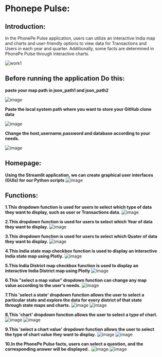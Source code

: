 # Phonepe Pulse:
## Introduction:
 In the PhonePe Pulse application, users can utilize an interactive India map and charts and user-friendly options to view data for Transactions and Users in each year and quarter. Additionally, some facts are determined in PhonePe Pulse through interactive charts.
 
![work1](https://github.com/berlinand/Berlin_B_phonepe_pulse_project/assets/154864172/0ff12124-4f25-4126-ba30-bdcf88dd1224)


## Before running the application Do this:
**paste your map path in json_path1 and json_path2**

![image](https://github.com/berlinand/Berlin_B_phonepe_pulse_project/assets/154864172/826af29a-ddd0-40f5-a3ce-22144422d396)

**Paste the local system path where you want to store your GitHub clone data**

![image](https://github.com/berlinand/Berlin_B_phonepe_pulse_project/assets/154864172/80502b56-7a29-4a70-8cdb-9bbac618f155)

**Change the host,username,password and database according to your needs.**

![image](https://github.com/berlinand/Berlin_B_phonepe_pulse_project/assets/154864172/a9e17bc9-8e49-43c1-b3b2-6a7f068bfc26)




## Homepage:
 **Using the Streamlit application, we can create graphical user interfaces (GUIs) for our Python scripts**
![image](https://github.com/berlinand/Berlin_B_phonepe_pulse_project/assets/154864172/3f2e20a1-2ebc-4156-a654-1698dfa82281)

## Functions:
**1.This dropdown function is used for users to select which type of data they want to display, such as user or Transactions data.**
![image](https://github.com/berlinand/Berlin_B_phonepe_pulse_project/assets/154864172/4d0a6a91-570c-4db0-8c49-d8025e8f1d2a)

**2.This dropdown function is used for users to select which Year of data they want to display.**
![image](https://github.com/berlinand/Berlin_B_phonepe_pulse_project/assets/154864172/be4e2d47-664e-49c2-8b46-02f12093181e)

**3.This dropdown function is used for users to select which Quater of data they want to display.**
![image](https://github.com/berlinand/Berlin_B_phonepe_pulse_project/assets/154864172/01f11894-1043-45f1-8143-9fdd3917518b)

**4.This India state map checkbox function is used to display an interactive India state map using Plotly.**
![image](https://github.com/berlinand/Berlin_B_phonepe_pulse_project/assets/154864172/3569f550-0841-45cc-b411-92537dc6db3e)

**5.This India District map checkbox function is used to display an interactive India District map using Plotly**
![image](https://github.com/berlinand/Berlin_B_phonepe_pulse_project/assets/154864172/8c23dad5-716f-49e9-b4ef-cff427b2ede8)

**6.This "select a map value" dropdown function can change any map value according to the user's needs.**
![image](https://github.com/berlinand/Berlin_B_phonepe_pulse_project/assets/154864172/007dbba6-3f9d-4a3a-bf50-b6eeaa13ebf9)

**7.This 'select a state' dropdown function allows the user to select a particular state and explore the data for every district of that state through state maps and charts.**
![image](https://github.com/berlinand/Berlin_B_phonepe_pulse_project/assets/154864172/32ad43dd-364a-4ffe-b501-8cbb59a6c319)
![image](https://github.com/berlinand/Berlin_B_phonepe_pulse_project/assets/154864172/23b7f581-f025-43dd-9d7c-5676170a0d0a)

**8.This 'chart' dropdown function allows the user to select a type of chart.**
![image](https://github.com/berlinand/Berlin_B_phonepe_pulse_project/assets/154864172/d69f3c97-ff7b-46e1-ab71-03dda0ba5eb8)
![image](https://github.com/berlinand/Berlin_B_phonepe_pulse_project/assets/154864172/1fe987fb-31f1-4301-9ed8-8dcd83e10070)

**9.This 'select a chart value' dropdown function allows the user to select the type of chart value they want to display.**
![image](https://github.com/berlinand/Berlin_B_phonepe_pulse_project/assets/154864172/aa2f715f-1c32-4e11-8632-b19ae87593e6)
![image](https://github.com/berlinand/Berlin_B_phonepe_pulse_project/assets/154864172/5368cf53-18b9-4c7c-8e1a-687a39158add)

**10.In the PhonePe Pulse facts, users can select a question, and the corresponding answer will be displayed.**.
![image](https://github.com/berlinand/Berlin_B_phonepe_pulse_project/assets/154864172/29ddd398-ecd4-4f0f-addd-e4c41ad0b1e7)
![image](https://github.com/berlinand/Berlin_B_phonepe_pulse_project/assets/154864172/d494c07c-57e6-41bd-9bfa-2e8682ff83ec)









